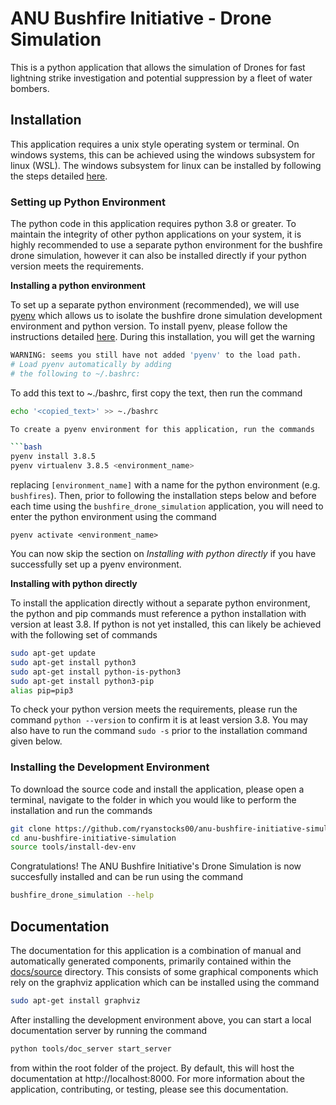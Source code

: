 # ANU Bushfire Initiative - Drone Simulation

This is a python application that allows the simulation of Drones for fast lightning strike investigation and potential suppression by a fleet of water bombers.

## Installation

This application requires a unix style operating system or terminal. On windows systems, this can be achieved using the windows subsystem for linux (WSL). The windows subsystem for linux can be installed by following the steps detailed [here](https://docs.microsoft.com/en-us/windows/wsl/install-win10).

### Setting up Python Environment

The python code in this application requires python 3.8 or greater. To maintain the integrity of other python applications on your system, it is highly recommended to use a separate python environment for the bushfire drone simulation, however it can also be installed directly if your python version meets the requirements.

__Installing a python environment__

To set up a separate python environment (recommended), we will use [pyenv](https://github.com/pyenv/pyenv) which allows us to isolate the bushfire drone simulation development environment and python version. To install pyenv, please follow the instructions detailed [here](https://realpython.com/intro-to-pyenv/). During this installation, you will get the warning

```bash
WARNING: seems you still have not added 'pyenv' to the load path.
# Load pyenv automatically by adding
# the following to ~/.bashrc:
```

To add this text to ~./bashrc, first copy the text, then run the command

```bash
echo '<copied_text>' >> ~./bashrc

To create a pyenv environment for this application, run the commands

```bash
pyenv install 3.8.5
pyenv virtualenv 3.8.5 <environment_name>
```

replacing ```[environment_name]``` with a name for the python environment (e.g. ```bushfires```). Then, prior to following the installation steps below and before each time using the ```bushfire_drone_simulation``` application, you will need to enter the python environment using the command

```pyenv activate <environment_name>```

You can now skip the section on *Installing with python directly* if you have successfully set up a pyenv environment.

__Installing with python directly__

To install the application directly without a separate python environment, the python and pip commands must reference a python installation with version at least 3.8. If python is not yet installed, this can likely be achieved with the following set of commands

```bash
sudo apt-get update
sudo apt-get install python3
sudo apt-get install python-is-python3
sudo apt-get install python3-pip
alias pip=pip3
```

To check your python version meets the requirements, please run the command ```python --version``` to confirm it is at least version 3.8. You may also have to run the command ```sudo -s``` prior to the installation command given below.

### Installing the Development Environment

To download the source code and install the application, please open a terminal, navigate to the folder in which you would like to perform the installation and run the commands

```bash
git clone https://github.com/ryanstocks00/anu-bushfire-initiative-simulation
cd anu-bushfire-initiative-simulation
source tools/install-dev-env
```

Congratulations! The ANU Bushfire Initiative's Drone Simulation is now succesfully installed and can be run using the command

```bash
bushfire_drone_simulation --help
```

## Documentation

The documentation for this application is a combination of manual and automatically generated components, primarily contained within the [docs/source](docs/source) directory. This consists of some graphical components which rely on the graphviz application which can be installed using the command

```bash
sudo apt-get install graphviz
```

After installing the development environment above, you can start a local documentation server by running the command

```bash
python tools/doc_server start_server
```

from within the root folder of the project. By default, this will host the documentation at http://localhost:8000. For more information about the application, contributing, or testing, please see this documentation.
